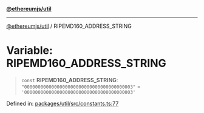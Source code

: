 [**@ethereumjs/util**](../README.md)

***

[@ethereumjs/util](../README.md) / RIPEMD160\_ADDRESS\_STRING

# Variable: RIPEMD160\_ADDRESS\_STRING

> `const` **RIPEMD160\_ADDRESS\_STRING**: `"0000000000000000000000000000000000000003"` = `'0000000000000000000000000000000000000003'`

Defined in: [packages/util/src/constants.ts:77](https://github.com/ethereumjs/ethereumjs-monorepo/blob/master/packages/util/src/constants.ts#L77)
